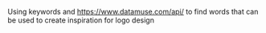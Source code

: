 Using keywords and https://www.datamuse.com/api/ to find words that can be used to create inspiration for logo design
